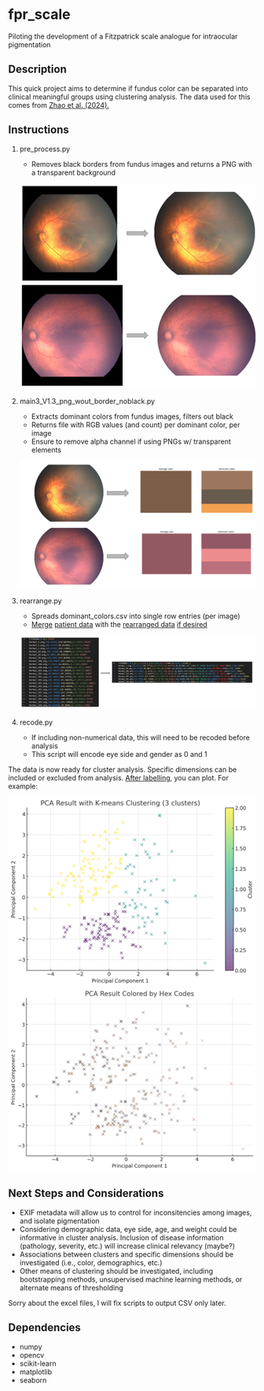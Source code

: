 # fpr_scale
 Piloting the development of a Fitzpatrick scale analogue for intraocular pigmentation

## Description
This quick project aims to determine if fundus color can be separated into clinical meaningful groups using clustering analysis. The data used for this comes from [Zhao et al. (2024).](https://www.nature.com/articles/s41597-024-03362-5)

## Instructions
 1) pre_process.py
    - Removes black borders from fundus images and returns a PNG with a transparent background

    ![example 1](bin/img_1.png)
    ![example 2](bin/img_2.png)

 2) main3_V1.3_png_wout_border_noblack.py
    - Extracts dominant colors from fundus images, filters out black
    - Returns file with RGB values (and count) per dominant color, per image
    - Ensure to remove alpha channel if using PNGs w/ transparent elements

    ![example 3](bin/fig_3.png)

 3) rearrange.py
    - Spreads dominant_colors.csv into single row entries (per image)
    - [Merge](merge.py) [patient data](results/merged_zip_information.csv) with the [rearranged data](results/post_processed/Normal/rearranged_rgb_values.csv) [if desired](results/post_processed/Normal/merged_data.csv)

    ![example 5](bin/fig_5.png)

 4) recode.py
    - If including non-numerical data, this will need to be recoded before analysis
    - This script will encode eye side and gender as 0 and 1
 
 The data is now ready for cluster analysis. Specific dimensions can be included or excluded from analysis. [After labelling](results/clustered_output.xlsx), you can plot. For example:

 ![example 4](bin/output.png)
 ![example 5](bin/output_2.png)



## Next Steps and Considerations
- EXIF metadata will allow us to control for inconsitencies among images, and isolate pigmentation
- Considering demographic data, eye side, age, and weight could be informative in cluster analysis. Inclusion of disease information (pathology, severity, etc.) will increase clinical relevancy (maybe?)
- Associations between clusters and specific dimensions should be investigated (i.e., color, demographics, etc.)
- Other means of clustering should be investigated, including bootstrapping methods, unsupervised machine learning methods, or alternate means of thresholding

Sorry about the excel files, I will fix scripts to output CSV only later. 

## Dependencies
 - numpy
 - opencv
 - scikit-learn
 - matplotlib
 - seaborn
